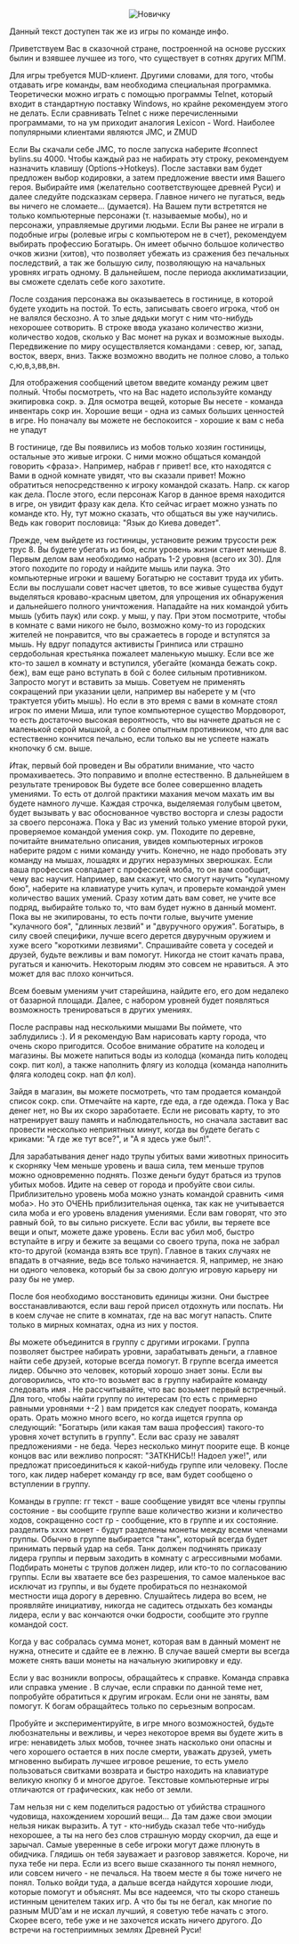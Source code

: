 &nbsp;

<p style='text-align: center'>
    <img src="/img/tit_newbies.jpg" alt='Новичку' />
</p>

Данный текст доступен так же из игры по команде инфо.

<i class='letter letter-p mt-4'>П</i>риветствуем Вас в сказочной стране, построенной на основе русских былин и взявшее лучшее из того, что существует в сотнях других МПМ.

Для игры требуется MUD-клиент. Другими словами, для того, чтобы отдавать игре команды, вам необходима специальная программка. Теоретически можно играть с помощью программы Telnet, который входит в стандартную поставку Windows, но крайне рекомендуем этого не делать. Если сравнивать Telnet с ниже перечисленными программами, то на ум приходит аналогия Lexicon - Word. Наиболее популярными клиентами являются JMC, и ZMUD

Если Вы скачали себе JMC, то после запуска наберите #connect bylins.su 4000. Чтобы каждый раз не набирать эту строку, рекомендуем назначить клавишу (Options->Hotkeys). После заставки вам будет предложен выбор кодировки, а затем предложение ввести имя Вашего героя. Выбирайте имя (желательно соответствующее древней Руси) и далее следуйте подсказкам сервера. Главное ничего не пугаться, ведь вы ничего не сломаете... (думается). На Вашем пути встретятся не только компьютерные персонажи (т. называемые мобы), но и персонажи, управляемые другими людьми. Если Вы ранее не играли в подобные игры (ролевые игры с компьютером не в счет), рекомендуем выбирать профессию Богатырь. Он имеет обычно большое количество очков жизни (хитов), что позволяет убежать из сражения без печальных последствий, а так же большую силу, позволяющую на начальных уровнях играть одному. В дальнейшем, после периода акклиматизации, вы сможете сделать себе кого захотите.

<i class='letter letter-p mt-4'>П</i>осле создания персонажа вы оказываетесь в гостинице, в которой будете уходить на постой. То есть, записывать своего игрока, чтоб он не валялся бесхозно. А то злые дядьки могут с ним что-нибудь нехорошее сотворить. В строке ввода указано количество жизни, количество ходов, сколько у Вас монет на руках и возможные выходы. Передвижение по миру осуществляется командами : север, юг, запад, восток, вверх, вниз. Также возможно вводить не полное слово, а только с,ю,в,з,вв,вн.

Для отображения сообщений цветом введите команду режим цвет полный. Чтобы посмотреть, что на Вас надето используйте команду экипировка сокр. э. Для осмотра вещей, которые Вы несете - команда инвентарь сокр ин. Хорошие вещи - одна из самых больших ценностей в игре. Но поначалу вы можете не беспокоится - хорошие к вам с неба не упадут

В гостинице, где Вы появились из мобов только хозяин гостиницы, остальные это живые игроки. С ними можно общаться командой говорить <фраза>. Например, набрав г привет! все, кто находятся с Вами в одной комнате увидят, что вы сказали привет! Можно обратиться непосредственно к игроку командой сказать. Напр. ск кагор как дела. После этого, если персонаж Кагор в данное время находится в игре, он увидит фразу как дела. Кто сейчас играет можно узнать по команде кто. Ну, тут можно сказать, что общаться вы уже научились. Ведь как говорит пословица: "Язык до Киева доведет".

<i class='letter letter-p mt-4'>П</i>режде, чем выйдете из гостиницы, установите режим трусости реж трус 8. Вы будете убегать из боя, если уровень жизни станет меньше 8. Первым делом вам необходимо набрать 1-2 уровня (всего их 30). Для этого походите по городу и найдите мышь или паука. Это компьютерные игроки и вашему Богатырю не составит труда их убить. Если вы послушали совет насчет цветов, то все живые существа будут выделяться кроваво-красным цветом, для упрощения их обнаружения и дальнейшего полного уничтожения. Нападайте на них командой убить мышь (убить паук) или сокр. у мыш, у пау. При этом посмотрите, чтобы в комнате с вами никого не было, возможно кому-то из городских жителей не понравится, что вы сражаетесь в городе и вступятся за мышь. Ну вдруг попадутся активисты Гринписа или страшно сердобольная крестьянка пожалеет маленькую мышку. Если все же кто-то зашел в комнату и вступился, убегайте (команда бежать сокр. беж), вам еще рано вступать в бой с более сильным противником. Запросто могут и вставить за мышь. Советуем не применять сокращений при указании цели, например вы наберете у м (что трактуется убить мышь). Но если в это время с вами в комнате стоял игрок по имени Миша, или тупое компьютерное существо Мордоворот, то есть достаточно высокая вероятность, что вы начнете драться не с маленькой серой мышкой, а с более опытным противником, что для вас естественно кончится печально, если только вы не успеете нажать кнопочку б см. выше.

<i class='letter letter-i mt-4'>И</i>так, первый бой проведен и Вы обратили внимание, что часто промахиваетесь. Это поправимо и вполне естественно. В дальнейшем в результате тренировок Вы будете все более совершенно владеть умениями. То есть от долгой практики махания мечом махать им вы будете намного лучше. Каждая строчка, выделяемая голубым цветом, будет вызывать у вас обоснованное чувство восторга и слезы радости за своего персонажа. Пока у Вас из умений только умение второй руки, проверяемое командой умения сокр. ум. Походите по деревне, почитайте внимательно описания, увидев компьютерных игроков наберите рядом с ними команду учить. Конечно, не надо пробовать эту команду на мышах, лошадях и других неразумных зверюшках. Если ваша профессия совпадает с профессией моба, то он вам сообщит, чему вас научит. Например, вам скажут, что смогут научить "кулачному бою", наберите на клавиатуре учить кулач, и проверьте командой умен количество ваших умений. Сразу хотим дать вам совет, не учите все подряд, выбирайте только то, что вам будет нужно в данный момент. Пока вы не экипированы, то есть почти голые, выучите умение "кулачного боя", "длинных лезвий" и "двуручного оружия". Богатырь, в силу своей специфики, лучше всего дерется двуручным оружием и хуже всего "короткими лезвиями". Спрашивайте совета у соседей и друзей, будьте вежливы и вам помогут. Никогда не стоит качать права, ругаться и канючить. Некоторым людям это совсем не нравиться. А это может для вас плохо кончиться.

<i class='letter letter-v mt-4'>В</i>сем боевым умениям учит старейшина, найдите его, его дом недалеко от базарной площади. Далее, с набором уровней будет появляться возможность тренироваться в других умениях.

После расправы над несколькими мышами Вы поймете, что заблудились :). И я рекомендую Вам нарисовать карту города, что очень скоро пригодится. Особое внимание обратите на колодец и магазины. Вы можете напиться воды из колодца (команда пить колодец сокр. пит кол), а также наполнить флягу из колодца (команда наполнить фляга колодец сокр. нап фл кол).

Зайдя в магазин, вы можете посмотреть, что там продается командой список сокр. спи. Отмечайте на карте, где еда, а где одежда. Пока у Вас денег нет, но Вы их скоро заработаете. Если не рисовать карту, то это натренирует вашу память и наблюдательность, но сначала заставит вас провести несколько неприятных минут, когда вы будете бегать с криками: "А где же тут все?", и "А я здесь уже был!".

Для зарабатывания денег надо трупы убитых вами животных приносить к скорняку Чем меньше уровень и ваша сила, тем меньше трупов можно одновременно поднять. Позже деньги будут браться из трупов убитых мобов. Идите на север от города и пробуйте свои силы. Приблизительно уровень моба можно узнать командой сравнить <имя моба>. Но это ОЧЕНЬ приблизительная оценка, так как не учитывается сила моба и его уровень владения умениями. Если вам говорят, что это равный бой, то вы сильно рискуете. Если вас убили, вы теряете все вещи и опыт, можете даже уровень. Если вас убил моб, быстро вступайте в игру и бежите за вещами со своего трупа, пока не забрал кто-то другой (команда взять все труп). Главное в таких случаях не впадать в отчаяние, ведь все только начинается. Я, например, не знаю ни одного человека, который бы за свою долгую игровую карьеру ни разу бы не умер.

После боя необходимо восстановить единицы жизни. Они быстрее восстанавливаются, если ваш герой присел отдохнуть или поспать. Ни в коем случае не спите в комнатах, где на вас могут напасть. Спите только в мирных комнатах, одна из них у постоя.

<i class='letter letter-v mt-4'>В</i>ы можете объединится в группу с другими игроками. Группа позволяет быстрее набирать уровни, зарабатывать деньги, а главное найти себе друзей, которые всегда помогут. В группе всегда имеется лидер. Обычно это человек, который хорошо знает зоны. Если вы договорились, что кто-то возьмет вас в группу набирайте команду следовать имя . Не рассчитывайте, что вас возьмет первый встречный. Для того, чтобы найти группу по интересам (то есть с примерно равными уровнями +-2 ) вам придется как следует поорать, команда орать. Орать можно много всего, но когда ищется группа ор следующий: "Богатырь (или какая там ваша профессия) такого-то уровня хочет вступить в группу". Если вас сразу не завалят предложениями - не беда. Через несколько минут поорите еще. В конце концов вас или вежливо попросят: "ЗАТКНИСЬ!! Надоел уже!", или предложат присоединиться к какой-нибудь группе или человеку. После того, как лидер наберет команду гр все, вам будет сообщено о вступлении в группу.

Команды в группе: гг текст - ваше сообщение увидят все члены группы состояние - вы сообщите группе ваше количество жизни и количество ходов, сокращенно сост гр - сообщение, кто в группе и их состояние. разделить хххх монет - будут разделены монеты между всеми членами группы. Обычно в группе выбирается "танк", который всегда будет принимать первый удар на себя. Танк должен подчинять приказу лидера группы и первым заходить в комнату с агрессивными мобами. Подбирать монеты с трупов должен лидер, или кто-то по согласованию группы. Если вы хватаете все без разрешения, то самое маленькое вас исключат из группы, и вы будете пробираться по незнакомой местности ища дорогу в деревню. Слушайтесь лидера во всем, не проявляйте инициативу, никогда не садитесь отдыхать без команды лидера, если у вас кончаются очки бодрости, сообщите это группе командой сост.

Когда у вас собралась сумма монет, которая вам в данный момент не нужна, отнесите и сдайте ее в лежню. В случае вашей смерти вы всегда можете снять ваши монеты на начальную экипировку и еду.

Если у вас возникли вопросы, обращайтесь к справке. Команда справка или справка умение . В случае, если справки по данной теме нет, попробуйте обратиться к другим игрокам. Если они не заняты, вам помогут. К богам обращайтесь только по серьезным вопросам.

Пробуйте и экспериментируйте, в игре много возможностей, будьте любознательны и вежливы, и через некоторое время вы будете жить в игре: ненавидеть злых мобов, точнее знать насколько они опасны и чего хорошего остается в них после смерти, уважать друзей, уметь мгновенно выбирать лучшее игровое решение, то есть умело пользоваться свитками возврата и быстро находить на клавиатуре великую кнопку б и многое другое. Текстовые компьютерные игры отличаются от графических, как небо от земли.

<i class='letter letter-t mt-4'>Т</i>ам нельзя ни с кем поделиться радостью от убийства страшного чудовища, нахождением хороший вещи... Да там даже свои эмоции нельзя никак выразить. А тут - кто-нибудь сказал тебе что-нибудь нехорошее, а ты на него без слов страшную морду скорчил, да еще и зарычал. Самые уверенные в себе игроки могут даже плюнуть в обидчика. Глядишь он тебя зауважает и разговор завяжется. Короче, ни пуха тебе ни пера. Если из всего выше сказанного ты понял немного, или совсем ничего - не печалься. На твоем месте я бы тоже ничего не понял. Только войди туда, а дальше всегда найдутся хорошие люди, которые помогут и объяснят. Мы все надеемся, что ты скоро станешь истинным ценителем таких игр. А что бы ты не бегал, как многие по разным MUD'ам и не искал лучший, я советую тебе начать с этого. Скорее всего, тебе уже и не захочется искать ничего другого. До встречи на гостеприимных землях Древней Руси!